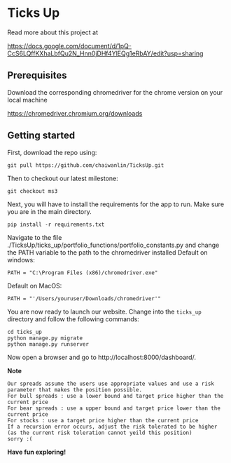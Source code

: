 # Ticks Up
Read more about this project at

https://docs.google.com/document/d/1pQ-CcS6LQffKXhaLbfQu2N_Hnn0jDHf4YlEQg1eRbAY/edit?usp=sharing

## Prerequisites
Download the corresponding chromedriver for the chrome version on your local machine

https://chromedriver.chromium.org/downloads

## Getting started
First, download the repo using:
````
git pull https://github.com/chaiwanlin/TicksUp.git
````
Then to checkout our latest milestone:
````
git checkout ms3
````
Next, you will have to install the requirements for the app to run.
Make sure you are in the main directory.
````
pip install -r requirements.txt
````
Navigate to the file ./TicksUp/ticks_up/portfolio_functions/portfolio_constants.py and change the PATH variable to
the path to the chromedriver installed
Default on windows:
````
PATH = "C:\Program Files (x86)/chromedriver.exe"
````
Default on MacOS:
````
PATH = "'/Users/youruser/Downloads/chromedriver'"
````
You are now ready to launch our website.
Change into the `ticks_up` directory and follow the following commands:
````
cd ticks_up
python manage.py migrate
python manage.py runserver
````
Now open a browser and go to http://localhost:8000/dashboard/.

**Note**
````
Our spreads assume the users use appropriate values and use a risk parameter that makes the position possible.
For bull spreads : use a lower bound and target price higher than the current price
For bear spreads : use a upper bound and target price lower than the current price
For stocks : use a target price higher than the current price
If a recursion error occurs, adjust the risk tolerated to be higher (as the current risk toleration cannot yeild this position)
sorry :(
````

**Have fun exploring!**
